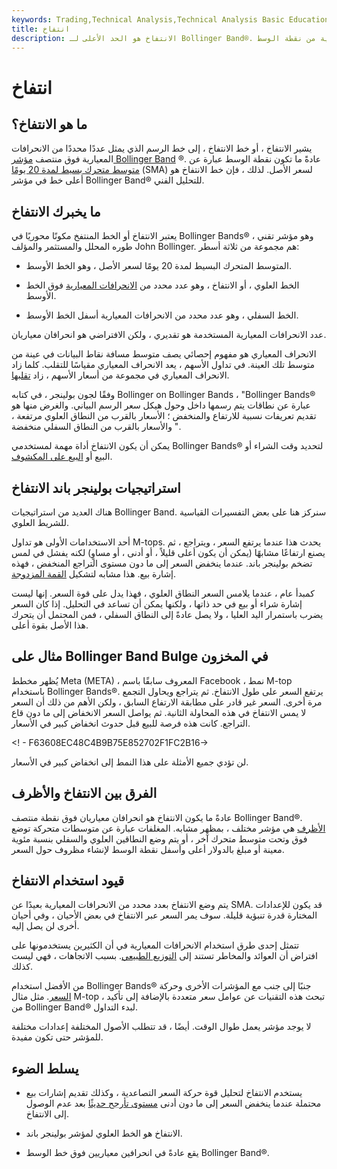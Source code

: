 ```yaml
---
keywords: Trading,Technical Analysis,Technical Analysis Basic Education
title: انتفاخ
description: الانتفاخ هو الحد الأعلى لـ Bollinger Band®. يتم تعيين عدد محدد من الانحرافات المعيارية من نقطة الوسط.
---
```


# انتفاخ
## ما هو الانتفاخ؟

يشير الانتفاخ ، أو خط الانتفاخ ، إلى خط الرسم الذي يمثل عددًا محددًا من الانحرافات المعيارية فوق منتصف [مؤشر Bollinger Band](/bollingerbands) ®. عادةً ما تكون نقطة الوسط عبارة عن [متوسط متحرك بسيط لمدة 20 يومًا](/sma) (SMA) لسعر الأصل. لذلك ، فإن خط الانتفاخ هو أعلى خط في مؤشر Bollinger Band® للتحليل الفني.

## ما يخبرك الانتفاخ

يعتبر الانتفاخ أو الخط المنتفخ مكونًا محوريًا في Bollinger Bands® ، وهو مؤشر تقني طوره المحلل والمستثمر والمؤلف John Bollinger. هم مجموعة من ثلاثة أسطر:

- المتوسط المتحرك البسيط لمدة 20 يومًا لسعر الأصل ، وهو الخط الأوسط.

- الخط العلوي ، أو الانتفاخ ، وهو عدد محدد من [الانحرافات المعيارية](/standarddeviation) فوق الخط الأوسط.

- الخط السفلي ، وهو عدد محدد من الانحرافات المعيارية أسفل الخط الأوسط.

عدد الانحرافات المعيارية المستخدمة هو تقديري ، ولكن الافتراضي هو انحرافان معياريان.

الانحراف المعياري هو مفهوم إحصائي يصف متوسط مسافة نقاط البيانات في عينة من متوسط تلك العينة. في تداول الأسهم ، يعد الانحراف المعياري مقياسًا للتقلب. كلما زاد الانحراف المعياري في مجموعة من أسعار الأسهم ، زاد [تقلبها](/volatility).

وفقًا لجون بولينجر ، في كتابه Bollinger on Bollinger Bands ، "Bollinger Bands® عبارة عن نطاقات يتم رسمها داخل وحول هيكل سعر الرسم البياني. والغرض منها هو تقديم تعريفات نسبية للارتفاع والمنخفض ؛ الأسعار بالقرب من النطاق العلوي مرتفعة ، والأسعار بالقرب من النطاق السفلي منخفضة ".

يمكن أن يكون الانتفاخ أداة مهمة لمستخدمي Bollinger Bands® لتحديد وقت الشراء أو البيع أو [البيع على المكشوف](/shortselling).

## استراتيجيات بولينجر باند الانتفاخ

هناك العديد من استراتيجيات Bollinger Band. سنركز هنا على بعض التفسيرات القياسية للشريط العلوي.

أحد الاستخدامات الأولى هو تداول M-tops. يحدث هذا عندما يرتفع السعر ، ويتراجع ، ثم يصنع ارتفاعًا مشابهًا (يمكن أن يكون أعلى قليلاً ، أو أدنى ، أو مساوٍ) لكنه يفشل في لمس تضخم بولينجر باند. عندما ينخفض السعر إلى ما دون مستوى التراجع المنخفض ، فهذه إشارة بيع. هذا مشابه لتشكيل [القمة المزدوجة](/doubletop).

كمبدأ عام ، عندما يلامس السعر النطاق العلوي ، فهذا يدل على قوة السعر. إنها ليست إشارة شراء أو بيع في حد ذاتها ، ولكنها يمكن أن تساعد في التحليل. إذا كان السعر يضرب باستمرار اليد العليا ، ولا يصل عادةً إلى النطاق السفلي ، فمن المحتمل أن يتحرك هذا الأصل بقوة أعلى.

## مثال على Bollinger Band Bulge في المخزون

يُظهر مخطط Meta (META) ، المعروف سابقًا باسم Facebook ، نمط M-top باستخدام Bollinger Bands®. يرتفع السعر على طول الانتفاخ. ثم يتراجع ويحاول التجمع مرة أخرى. السعر غير قادر على مطابقة الارتفاع السابق ، ولكن الأهم من ذلك أن السعر لا يمس الانتفاخ في هذه المحاولة الثانية. ثم يواصل السعر الانخفاض إلى ما دون قاع التراجع. كانت هذه فرصة للبيع قبل حدوث انخفاض كبير في الأسعار.

<! - F63608EC48C4B9B75E852702F1FC2B16->

لن تؤدي جميع الأمثلة على هذا النمط إلى انخفاض كبير في الأسعار.

## الفرق بين الانتفاخ والأظرف

عادةً ما يكون الانتفاخ هو انحرافان معياريان فوق نقطة منتصف Bollinger Band®. [الأظرف](/envelope) هي مؤشر مختلف ، بمظهر مشابه. المغلفات عبارة عن متوسطات متحركة توضع فوق وتحت متوسط متحرك آخر ، أو يتم وضع النطاقين العلوي والسفلي بنسبة مئوية معينة أو مبلغ بالدولار أعلى وأسفل نقطة الوسط لإنشاء مظروف حول السعر.

## قيود استخدام الانتفاخ

يتم وضع الانتفاخ بعدد محدد من الانحرافات المعيارية بعيدًا عن SMA. قد يكون للإعدادات المختارة قدرة تنبؤية قليلة. سوف يمر السعر عبر الانتفاخ في بعض الأحيان ، وفي أحيان أخرى لن يصل إليه.

تتمثل إحدى طرق استخدام الانحرافات المعيارية في أن الكثيرين يستخدمونها على افتراض أن العوائد والمخاطر تستند إلى [التوزيع الطبيعي](/normaldistribution). بسبب الاتجاهات ، فهي ليست كذلك.

من الأفضل استخدام Bollinger Bands® جنبًا إلى جنب مع المؤشرات الأخرى وحركة [السعر](/price-action). مثل مثال M-top ، تبحث هذه التقنيات عن عوامل سعر متعددة بالإضافة إلى تأكيد من Bollinger Band® لبدء التداول.

لا يوجد مؤشر يعمل طوال الوقت. أيضًا ، قد تتطلب الأصول المختلفة إعدادات مختلفة للمؤشر حتى تكون مفيدة.

## يسلط الضوء

- يستخدم الانتفاخ لتحليل قوة حركة السعر التصاعدية ، وكذلك تقديم إشارات بيع محتملة عندما ينخفض السعر إلى ما دون أدنى [مستوى تأرجح حديثًا](/swinglow) بعد عدم الوصول إلى الانتفاخ.

- الانتفاخ هو الخط العلوي لمؤشر بولينجر باند.

- يقع عادةً في انحرافين معياريين فوق خط الوسط Bollinger Band®.

